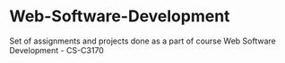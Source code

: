 # Web-Software-Development
Set of assignments and projects done as a part of course Web Software Development - CS-C3170
